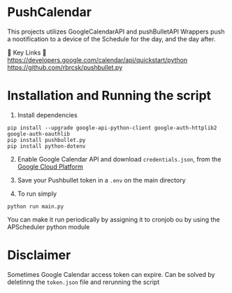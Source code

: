 # PushCalendar

This projects utilizes GoogleCalendarAPI and pushBulletAPI Wrappers push a nootification to a device of the Schedule for the day, and the day after.

🔗  Key Links 🔗
https://developers.google.com/calendar/api/quickstart/python
https://github.com/rbrcsk/pushbullet.py

# Installation and Running the script
1. Install dependencies
```
pip install --upgrade google-api-python-client google-auth-httplib2 google-auth-oauthlib
pip install pushbullet.py
pip install python-dotenv
```
2. Enable Google Calendar API and download `credentials.json`, from the [Google Cloud Platform](https://console.cloud.google.com/apis/credentials)

3. Save your Pushbullet token in a `.env` on the main directory

4. To run simply
```
python run main.py
```

You can make it run periodically by assigning it to cronjob ou by using the APScheduler python module

# Disclaimer

Sometimes Google Calendar access token can expire. Can be solved by deletinng the `token.json` file and rerunning the script
